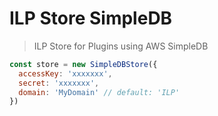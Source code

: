 # ILP Store SimpleDB
> ILP Store for Plugins using AWS SimpleDB

```js
const store = new SimpleDBStore({
  accessKey: 'xxxxxxx',
  secret: 'xxxxxxx',
  domain: 'MyDomain' // default: 'ILP'
})
```
